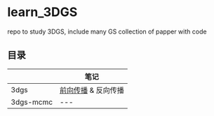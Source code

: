 # learn_3DGS
repo to study 3DGS, include many GS collection of papper with code


## 目录

|     | 笔记  |
| --- | --- |
|  3dgs   |  [前向传播](./Notes/01.%203dgs%20前向传播CUDA.md) & 反向传播   |
| 3dgs-mcmc | --- |



